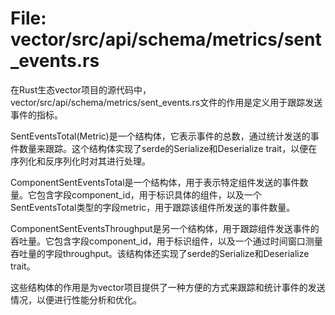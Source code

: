 # File: vector/src/api/schema/metrics/sent_events.rs

在Rust生态vector项目的源代码中，vector/src/api/schema/metrics/sent_events.rs文件的作用是定义用于跟踪发送事件的指标。

SentEventsTotal(Metric)是一个结构体，它表示事件的总数，通过统计发送的事件数量来跟踪。这个结构体实现了serde的Serialize和Deserialize trait，以便在序列化和反序列化时对其进行处理。

ComponentSentEventsTotal是一个结构体，用于表示特定组件发送的事件数量。它包含字段component_id，用于标识具体的组件，以及一个SentEventsTotal类型的字段metric，用于跟踪该组件所发送的事件数量。

ComponentSentEventsThroughput是另一个结构体，用于跟踪组件发送事件的吞吐量。它包含字段component_id，用于标识组件，以及一个通过时间窗口测量吞吐量的字段throughput。该结构体还实现了serde的Serialize和Deserialize trait。

这些结构体的作用是为vector项目提供了一种方便的方式来跟踪和统计事件的发送情况，以便进行性能分析和优化。

